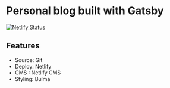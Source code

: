 # Personal blog built with Gatsby

[![Netlify Status](https://api.netlify.com/api/v1/badges/81b53bf9-d11e-4f7a-bb1a-f3823b85f56c/deploy-status)](https://app.netlify.com/sites/jiayiliu-blog/deploys)

## Features

- Source: Git
- Deploy: Netlify
- CMS : Netlify CMS
- Styling: Bulma
